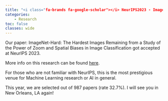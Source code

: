 ```yaml
---
title: "<i class="fa-brands fa-google-scholar"></i> NeurIPS2023 - ImageNet Hard and Zooming"
categories: 
    - Research
toc: false
classes: wide
---
```


Our paper: ImageNet-Hard: The Hardest Images Remaining from a Study of the Power of Zoom and Spatial Biases in Image Classification got accepted at NeurIPS 2023.

More info on this research can be found [here](https://anhnguyen.me/project/imagenet-hard/).

For those who are not familiar with NeurIPS, this is the most prestigious venue for Machine Learning research or AI in general. 

This year, we are selected out of 987 papers (rate 32.7%). I will see you in New Orleans, LA again!